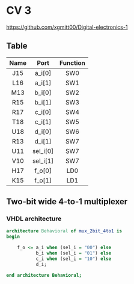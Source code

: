 # CV 3

https://github.com/xgmitt00/Digital-electronics-1

## Table

| **Name** | **Port** |**Function** |
| :-: | :-: | :-: | 
| J15 | a_i[0] | SW0 | 
| L16 | a_i[1] | SW1 |
| M13 | b_i[0] | SW2 |
| R15 | b_i[1] | SW3 |
| R17 | c_i[0] | SW4 |
| T18 | c_i[1] | SW5 |
| U18 | d_i[0] | SW6 |
| R13 | d_i[1] | SW7 |
| U11 | sel_i[0] | SW7 |
| V10 | sel_i[1] | SW7 |
| H17 | f_o[0] | LD0 |
| K15 | f_o[1] | LD1 |

## Two-bit wide 4-to-1 multiplexer

### VHDL architecture

```vhdl
architecture Behavioral of mux_2bit_4to1 is
begin

    f_o <= a_i when (sel_i = "00") else
           b_i when (sel_i = "01") else
           c_i when (sel_i = "10") else
           d_i;

end architecture Behavioral;
```
